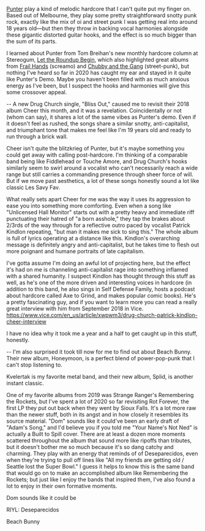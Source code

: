 



[Punter](https://blowbloodrecords.bandcamp.com/album/demo-cs-5) play a kind of melodic hardcore that I can't quite put my finger on. Based out of Melbourne, they play some pretty straightforward snotty punk rock, exactly like the mix of oi and street punk I was getting real into around 18 years old—but then they throw in backing vocal harmonies alongside these gigantic distorted guitar hooks, and the effect is so much bigger than the sum of its parts. 

I learned about Punter from Tom Breihan's new monthly hardcore column at Stereogum, [Let the Roundup Begin](https://www.stereogum.com/2069771/let-the-roundup-begin-the-month-in-hardcore-january-2020/franchises/let-the-roundup-begin/), which also highlighted great albums from [Frail Hands](https://frailhands.bandcamp.com/album/parted-departed-apart) (screamo) and [Chubby and the Gang](https://staticshockrecords.bandcamp.com/album/speed-kills) (street-punk), but nothing I've heard so far in 2020 has caught my ear and stayed in it quite like Punter's Demo. Maybe you haven't been filled with as much anxious energy as I've been, but I suspect the hooks and harmonies will give this some crossover appeal. 

--
A new Drug Church single, "Bliss Out," caused me to revisit their 2018 album Cheer this month, and it was a revelation. Coincidentally or not (whom can say), it shares a lot of the same vibes as Punter's demo. Even if it doesn't feel as rushed, the songs share a similar snotty, anti-capitalist, and triumphant tone that makes me feel like I'm 19 years old and ready to run through a brick wall.

Cheer isn't quite the blitzkrieg of Punter, but it's maybe something you could get away with calling post-hardcore. I'm thinking of a comparable band being like Fiddlehead or Touche Amore, and Drug Church's hooks similarly seem to swirl around a vocalist who can't necessarily reach a wide range but still carries a commanding presence through sheer force of will. But if we move past aesthetics, a lot of these songs honestly sound a lot like classic Les Savy Fav. 

What really sets apart Cheer for me was the way it uses its aggression to ease you into something more comforting. Even when a song like "Unlicensed Hall Monitor" starts out with a pretty heavy and immediate riff punctuating their hatred of "a born asshole," they tap the brakes about 2/3rds of the way through for a reflective outro paced by vocalist Patrick Kindlon repeating, "but man it makes me sick to sing this." The whole album is full of lyrics operating at a distance like this. Kindlon's overarching message is definitely angry and anti-capitalist, but he takes time to flesh out more poignant and humane portraits of late capitalism. 

I've gotta assume I'm doing an awful lot of projecting here, but the effect it's had on me is channeling anti-capitalist rage into something inflamed with a shared humanity. I suspect Kindlon has thought through this stuff as well, as he's one of the more driven and interesting voices in hardcore (in addition to this band, he also sings in Self Defense Family, hosts a podcast about hardcore called Axe to Grind, and makes popular comic books). He's a pretty fascinating guy, and if you want to learn more you can read a really great interview with him from September 2018 in Vice. https://www.vice.com/en_us/article/xwpwm3/drug-church-patrick-kindlon-cheer-interview

I have no idea why it took me a year and a half to get caught up in this stuff, honestly.

--
I'm also surprised it took till now for me to find out about Beach Bunny. Their new album, Honeymoon, is a perfect blend of power-pop-punk that I can't stop listening to.

Kvelertak is my favorite metal band, and their new album, Splid, is another instant classic.


One of my favorite albums from 2019 was Strange Ranger's Remembering the Rockets, but I've spent a lot of 2020 so far revisiting Rot Forever, the first LP they put out back when they went by Sioux Falls. It's a lot more raw than the newer stuff, both in its angst and in how closely it resembles its source material. "Dom" sounds like it could've been an early draft of "Adam's Song," and I'd believe you if you told me "Your Name's Not Ned" is actually a Built to Spill cover. There are at least a dozen more moments scattered throughout the album that sound more like ripoffs than tributes, but it doesn't bother me so much because it's so dang catchy and charming. They play with an energy that reminds of of Deseparecidos, even when they're trying to pull off lines like "All my friends are getting old / Seattle lost the Super Bowl." 
I guess it helps to know this is the same band that would go on to make an accomplished album like Remembering the Rockets; but just like I enjoy the bands that inspired them, I've also found a lot to enjoy in their own formative moments.

Dom sounds like it could be 

RIYL: Deseparecidos


Beach Bunny 